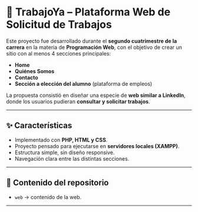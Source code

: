 # 💼 TrabajoYa – Plataforma Web de Solicitud de Trabajos  

Este proyecto fue desarrollado durante el **segundo cuatrimestre de la carrera** en la materia de **Programación Web**, con el objetivo de crear un sitio con al menos 4 secciones principales:  

- **Home**  
- **Quiénes Somos**  
- **Contacto**  
- **Sección a elección del alumno** (plataforma de empleos)  

La propuesta consistió en diseñar una especie de **web similar a LinkedIn**, donde los usuarios pudieran **consultar y solicitar trabajos**.  

---

## ✨ Características  
- Implementado con **PHP, HTML y CSS**.  
- Proyecto pensado para ejecutarse en **servidores locales (XAMPP)**.  
- Estructura simple, sin diseño responsive.  
- Navegación clara entre las distintas secciones.  

---

## 📂 Contenido del repositorio  
- `web` → contenido de la web.  

---
